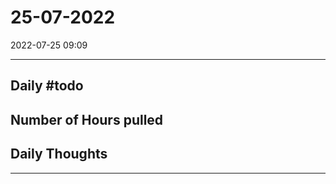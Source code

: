 # 25-07-2022
2022-07-25 09:09

---


## Daily #todo 

## Number of Hours pulled 

## Daily Thoughts




--- 
